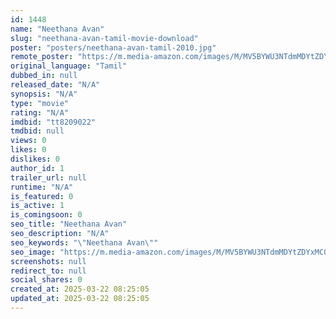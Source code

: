 ```yaml
---
id: 1448
name: "Neethana Avan"
slug: "neethana-avan-tamil-movie-download"
poster: "posters/neethana-avan-tamil-2010.jpg"
remote_poster: "https://m.media-amazon.com/images/M/MV5BYWU3NTdmMDYtZDYxMC00ZGQ4LTliNDgtZWIxMTcwMjZmNTViXkEyXkFqcGdeQXVyMTEzNzg0Mjkx._V1_SX300.jpg"
original_language: "Tamil"
dubbed_in: null
released_date: "N/A"
synopsis: "N/A"
type: "movie"
rating: "N/A"
imdbid: "tt8209022"
tmdbid: null
views: 0
likes: 0
dislikes: 0
author_id: 1
trailer_url: null
runtime: "N/A"
is_featured: 0
is_active: 1
is_comingsoon: 0
seo_title: "Neethana Avan"
seo_description: "N/A"
seo_keywords: "\"Neethana Avan\""
seo_image: "https://m.media-amazon.com/images/M/MV5BYWU3NTdmMDYtZDYxMC00ZGQ4LTliNDgtZWIxMTcwMjZmNTViXkEyXkFqcGdeQXVyMTEzNzg0Mjkx._V1_SX300.jpg"
screenshots: null
redirect_to: null
social_shares: 0
created_at: 2025-03-22 08:25:05
updated_at: 2025-03-22 08:25:05
---
```



